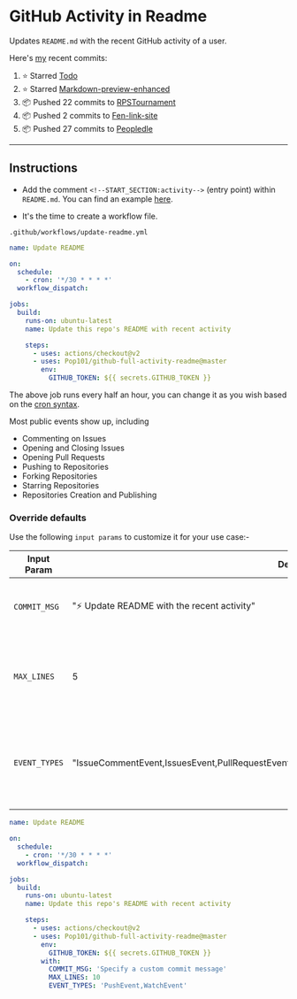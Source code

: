 # GitHub Activity in Readme

Updates `README.md` with the recent GitHub activity of a user.

Here's [my](https://github.com/Pop101/Pop101) recent commits:
<!--START_SECTION:activity-->
1. ⭐️ Starred [Todo](https://github.com/simoniz0r/todo)
2. ⭐️ Starred [Markdown-preview-enhanced](https://github.com/shd101wyy/markdown-preview-enhanced)
3. 📦 Pushed 22 commits to [RPSTournament](https://github.com/NoxNovus/RPSTournament)
4. 📦 Pushed 2 commits to [Fen-link-site](https://github.com/kynadev/fen-link-site)
5. 📦 Pushed 27 commits to [Peopledle](https://github.com/Pop101/Peopledle)
<!--END_SECTION:activity-->

---

## Instructions

- Add the comment `<!--START_SECTION:activity-->` (entry point) within `README.md`. You can find an example [here](https://github.com/Pop101/Pop101/blob/master/README.md).

- It's the time to create a workflow file.

`.github/workflows/update-readme.yml`

```yml
name: Update README

on:
  schedule:
    - cron: '*/30 * * * *'
  workflow_dispatch:

jobs:
  build:
    runs-on: ubuntu-latest
    name: Update this repo's README with recent activity

    steps:
      - uses: actions/checkout@v2
      - uses: Pop101/github-full-activity-readme@master
        env:
          GITHUB_TOKEN: ${{ secrets.GITHUB_TOKEN }}
```

The above job runs every half an hour, you can change it as you wish based on the [cron syntax](https://jasonet.co/posts/scheduled-actions/#the-cron-syntax).

Most public events show up, including

- Commenting on Issues
- Opening and Closing Issues
- Opening Pull Requests
- Pushing to Repositories
- Forking Repositories
- Starring Repositories
- Repositories Creation and Publishing

### Override defaults

Use the following `input params` to customize it for your use case:-

| Input Param | Default Value | Description |
|--------|--------|--------|
| `COMMIT_MSG` | ":zap: Update README with the recent activity" | Commit message used while committing to the repo |
| `MAX_LINES` | 5 | The maximum number of lines populated in your readme file |
| `EVENT_TYPES` | "IssueCommentEvent,IssuesEvent,PullRequestEvent,PushEvent,ForkEvent,WatchEvent,PublicEvent,CreateEvent" | The event types to be included in the readme file. You can find the list of event types [here](https://docs.github.com/en/free-pro-team@latest/developers/webhooks-and-events/github-event-types) |

```yml
name: Update README

on:
  schedule:
    - cron: '*/30 * * * *'
  workflow_dispatch:

jobs:
  build:
    runs-on: ubuntu-latest
    name: Update this repo's README with recent activity

    steps:
      - uses: actions/checkout@v2
      - uses: Pop101/github-full-activity-readme@master
        env:
          GITHUB_TOKEN: ${{ secrets.GITHUB_TOKEN }}
        with:
          COMMIT_MSG: 'Specify a custom commit message'
          MAX_LINES: 10
          EVENT_TYPES: 'PushEvent,WatchEvent'
```

